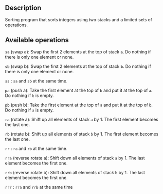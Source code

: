 ## Description
Sorting program that sorts integers using two stacks and a limited sets of operations.

## Available operations
`sa` (swap a): Swap the first 2 elements at the top of stack `a`.
Do nothing if there is only one element or none.

`sb` (swap b): Swap the first 2 elements at the top of stack `b`.
Do nothing if there is only one element or none.

`ss` : `sa` and `sb` at the same time.

`pa` (push a): Take the first element at the top of `b` and put it at the top of `a`.
Do nothing if `b` is empty.

`pb` (push b): Take the first element at the top of `a` and put it at the top of `b`.
Do nothing if `a` is empty.

`ra` (rotate a): Shift up all elements of stack `a` by 1.
The first element becomes the last one.

`rb` (rotate b): Shift up all elements of stack `b` by 1.
The first element becomes the last one.

`rr` : `ra` and `rb` at the same time.

`rra` (reverse rotate a): Shift down all elements of stack `a` by 1.
The last element becomes the first one.

`rrb` (reverse rotate b): Shift down all elements of stack `b` by 1.
The last element becomes the first one.

`rrr` : `rra` and `rrb` at the same time
